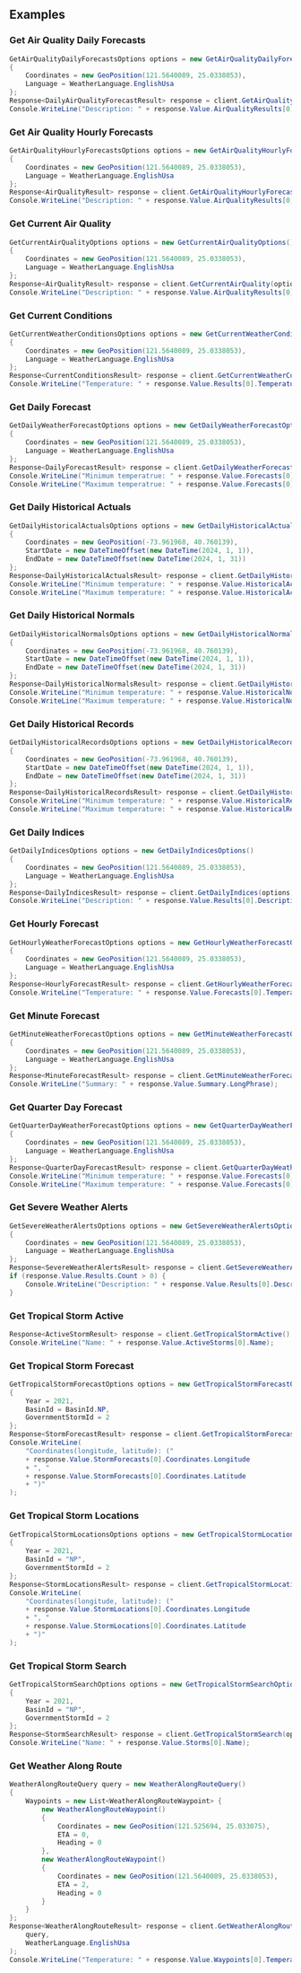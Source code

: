 ## Examples


### Get Air Quality Daily Forecasts

```C# Snippet:GetAirQualityDailyForecasts
GetAirQualityDailyForecastsOptions options = new GetAirQualityDailyForecastsOptions()
{
    Coordinates = new GeoPosition(121.5640089, 25.0338053),
    Language = WeatherLanguage.EnglishUsa
};
Response<DailyAirQualityForecastResult> response = client.GetAirQualityDailyForecasts(options);
Console.WriteLine("Description: " + response.Value.AirQualityResults[0].Description);
```
### Get Air Quality Hourly Forecasts

```C# Snippet:GetAirQualityHourlyForecasts
GetAirQualityHourlyForecastsOptions options = new GetAirQualityHourlyForecastsOptions()
{
    Coordinates = new GeoPosition(121.5640089, 25.0338053),
    Language = WeatherLanguage.EnglishUsa
};
Response<AirQualityResult> response = client.GetAirQualityHourlyForecasts(options);
Console.WriteLine("Description: " + response.Value.AirQualityResults[0].Description);
```
### Get Current Air Quality

```C# Snippet:GetCurrentAirQuality
GetCurrentAirQualityOptions options = new GetCurrentAirQualityOptions()
{
    Coordinates = new GeoPosition(121.5640089, 25.0338053),
    Language = WeatherLanguage.EnglishUsa
};
Response<AirQualityResult> response = client.GetCurrentAirQuality(options);
Console.WriteLine("Description: " + response.Value.AirQualityResults[0].Description);
```
### Get Current Conditions

```C# Snippet:GetCurrentWeatherConditions
GetCurrentWeatherConditionsOptions options = new GetCurrentWeatherConditionsOptions()
{
    Coordinates = new GeoPosition(121.5640089, 25.0338053),
    Language = WeatherLanguage.EnglishUsa
};
Response<CurrentConditionsResult> response = client.GetCurrentWeatherConditions(options);
Console.WriteLine("Temperature: " + response.Value.Results[0].Temperature.Value);
```
### Get Daily Forecast

```C# Snippet:GetDailyWeatherForecast
GetDailyWeatherForecastOptions options = new GetDailyWeatherForecastOptions()
{
    Coordinates = new GeoPosition(121.5640089, 25.0338053),
    Language = WeatherLanguage.EnglishUsa
};
Response<DailyForecastResult> response = client.GetDailyWeatherForecast(options);
Console.WriteLine("Minimum temperatrue: " + response.Value.Forecasts[0].Temperature.Minimum.Value);
Console.WriteLine("Maximum temperatrue: " + response.Value.Forecasts[0].Temperature.Maximum.Value);
```
### Get Daily Historical Actuals

```C# Snippet:GetDailyHistoricalActuals
GetDailyHistoricalActualsOptions options = new GetDailyHistoricalActualsOptions()
{
    Coordinates = new GeoPosition(-73.961968, 40.760139),
    StartDate = new DateTimeOffset(new DateTime(2024, 1, 1)),
    EndDate = new DateTimeOffset(new DateTime(2024, 1, 31))
};
Response<DailyHistoricalActualsResult> response = client.GetDailyHistoricalActuals(options);
Console.WriteLine("Minimum temperature: " + response.Value.HistoricalActuals[0].Temperature.Minimum.Value);
Console.WriteLine("Maximum temperature: " + response.Value.HistoricalActuals[0].Temperature.Maximum.Value);
```
### Get Daily Historical Normals

```C# Snippet:GetDailyHistoricalNormals
GetDailyHistoricalNormalsOptions options = new GetDailyHistoricalNormalsOptions()
{
    Coordinates = new GeoPosition(-73.961968, 40.760139),
    StartDate = new DateTimeOffset(new DateTime(2024, 1, 1)),
    EndDate = new DateTimeOffset(new DateTime(2024, 1, 31))
};
Response<DailyHistoricalNormalsResult> response = client.GetDailyHistoricalNormals(options);
Console.WriteLine("Minimum temperature: " + response.Value.HistoricalNormals[0].Temperature.Minimum.Value);
Console.WriteLine("Maximum temperature: " + response.Value.HistoricalNormals[0].Temperature.Maximum.Value);
```
### Get Daily Historical Records

```C# Snippet:GetDailyHistoricalRecords
GetDailyHistoricalRecordsOptions options = new GetDailyHistoricalRecordsOptions()
{
    Coordinates = new GeoPosition(-73.961968, 40.760139),
    StartDate = new DateTimeOffset(new DateTime(2024, 1, 1)),
    EndDate = new DateTimeOffset(new DateTime(2024, 1, 31))
};
Response<DailyHistoricalRecordsResult> response = client.GetDailyHistoricalRecords(options);
Console.WriteLine("Minimum temperature: " + response.Value.HistoricalRecords[0].Temperature.Minimum.Value);
Console.WriteLine("Maximum temperature: " + response.Value.HistoricalRecords[0].Temperature.Maximum.Value);
```
### Get Daily Indices

```C# Snippet:GetDailyIndices
GetDailyIndicesOptions options = new GetDailyIndicesOptions()
{
    Coordinates = new GeoPosition(121.5640089, 25.0338053),
    Language = WeatherLanguage.EnglishUsa
};
Response<DailyIndicesResult> response = client.GetDailyIndices(options);
Console.WriteLine("Description: " + response.Value.Results[0].Description);
```
### Get Hourly Forecast

```C# Snippet:GetHourlyWeatherForecast
GetHourlyWeatherForecastOptions options = new GetHourlyWeatherForecastOptions()
{
    Coordinates = new GeoPosition(121.5640089, 25.0338053),
    Language = WeatherLanguage.EnglishUsa
};
Response<HourlyForecastResult> response = client.GetHourlyWeatherForecast(options);
Console.WriteLine("Temperature: " + response.Value.Forecasts[0].Temperature.Value);
```
### Get Minute Forecast

```C# Snippet:GetMinuteWeatherForecast
GetMinuteWeatherForecastOptions options = new GetMinuteWeatherForecastOptions()
{
    Coordinates = new GeoPosition(121.5640089, 25.0338053),
    Language = WeatherLanguage.EnglishUsa
};
Response<MinuteForecastResult> response = client.GetMinuteWeatherForecast(options);
Console.WriteLine("Summary: " + response.Value.Summary.LongPhrase);
```
### Get Quarter Day Forecast

```C# Snippet:GetQuarterDayWeatherForecast
GetQuarterDayWeatherForecastOptions options = new GetQuarterDayWeatherForecastOptions()
{
    Coordinates = new GeoPosition(121.5640089, 25.0338053),
    Language = WeatherLanguage.EnglishUsa
};
Response<QuarterDayForecastResult> response = client.GetQuarterDayWeatherForecast(options);
Console.WriteLine("Minimum temperature: " + response.Value.Forecasts[0].Temperature.Minimum.Value);
Console.WriteLine("Maximum temperature: " + response.Value.Forecasts[0].Temperature.Maximum.Value);
```
### Get Severe Weather Alerts

```C# Snippet:GetSevereWeatherAlerts
GetSevereWeatherAlertsOptions options = new GetSevereWeatherAlertsOptions()
{
    Coordinates = new GeoPosition(121.5640089, 25.0338053),
    Language = WeatherLanguage.EnglishUsa
};
Response<SevereWeatherAlertsResult> response = client.GetSevereWeatherAlerts(options);
if (response.Value.Results.Count > 0) {
    Console.WriteLine("Description: " + response.Value.Results[0].Description);
}
```
### Get Tropical Storm Active

```C# Snippet:GetTropicalStormActive
Response<ActiveStormResult> response = client.GetTropicalStormActive();
Console.WriteLine("Name: " + response.Value.ActiveStorms[0].Name);
```
### Get Tropical Storm Forecast

```C# Snippet:GetTropicalStormForecast
GetTropicalStormForecastOptions options = new GetTropicalStormForecastOptions()
{
    Year = 2021,
    BasinId = BasinId.NP,
    GovernmentStormId = 2
};
Response<StormForecastResult> response = client.GetTropicalStormForecast(options);
Console.WriteLine(
    "Coordinates(longitude, latitude): ("
    + response.Value.StormForecasts[0].Coordinates.Longitude
    + ", "
    + response.Value.StormForecasts[0].Coordinates.Latitude
    + ")"
);
```
### Get Tropical Storm Locations

```C# Snippet:GetTropicalStormLocations
GetTropicalStormLocationsOptions options = new GetTropicalStormLocationsOptions()
{
    Year = 2021,
    BasinId = "NP",
    GovernmentStormId = 2
};
Response<StormLocationsResult> response = client.GetTropicalStormLocations(options);
Console.WriteLine(
    "Coordinates(longitude, latitude): ("
    + response.Value.StormLocations[0].Coordinates.Longitude
    + ", "
    + response.Value.StormLocations[0].Coordinates.Latitude
    + ")"
);
```
### Get Tropical Storm Search

```C# Snippet:GetTropicalStormSearch
GetTropicalStormSearchOptions options = new GetTropicalStormSearchOptions()
{
    Year = 2021,
    BasinId = "NP",
    GovernmentStormId = 2
};
Response<StormSearchResult> response = client.GetTropicalStormSearch(options);
Console.WriteLine("Name: " + response.Value.Storms[0].Name);
```
### Get Weather Along Route

```C# Snippet:GetWeatherAlongRoute
WeatherAlongRouteQuery query = new WeatherAlongRouteQuery()
{
    Waypoints = new List<WeatherAlongRouteWaypoint> {
        new WeatherAlongRouteWaypoint()
        {
            Coordinates = new GeoPosition(121.525694, 25.033075),
            ETA = 0,
            Heading = 0
        },
        new WeatherAlongRouteWaypoint()
        {
            Coordinates = new GeoPosition(121.5640089, 25.0338053),
            ETA = 2,
            Heading = 0
        }
    }
};
Response<WeatherAlongRouteResult> response = client.GetWeatherAlongRoute(
    query,
    WeatherLanguage.EnglishUsa
);
Console.WriteLine("Temperature: " + response.Value.Waypoints[0].Temperature.Value);
```
